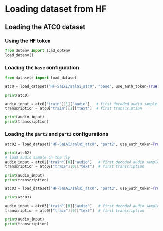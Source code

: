 # Loading dataset from HF

## Loading the ATC0 dataset

### Using the HF token

```python
from dotenv import load_dotenv
load_dotenv()
```

### Loading the `base` configuration

```python
from datasets import load_dataset

atc0 = load_dataset("HF-SaLAI/salai_atc0", "base", use_auth_token=True) 

print(atc0)

audio_input = atc0["train"][1]["audio"]   # first decoded audio sample
transcription = atc0["train"][1]["text"]  # first transcription

print(audio_input)
print(transcription)
```

### Loading the `part2` and `part3` configurations

```python
atc02 = load_dataset("HF-SaLAI/salai_atc0", "part2", use_auth_token=True) 

print(atc02)
# load audio sample on the fly
audio_input = atc02["train"][0]["audio"]   # first decoded audio sample
transcription = atc02["train"][0]["text"]  # first transcription

print(audio_input)
print(transcription)
```

```python
atc03 = load_dataset("HF-SaLAI/salai_atc0", "part3", use_auth_token=True) 

print(atc03)

audio_input = atc03["train"][0]["audio"]   # first decoded audio sample
transcription = atc03["train"][0]["text"]  # first transcription

print(audio_input)
print(transcription)
```

